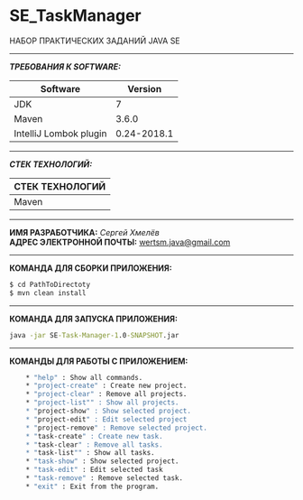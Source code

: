 # SE_TaskManager
НАБОР ПРАКТИЧЕСКИХ ЗАДАНИЙ JAVA SE
***

**_ТРЕБОВАНИЯ К SOFTWARE:_**

| Software | Version |
| ------ | ------ |
| JDK | 7|
| Maven | 3.6.0 |
| IntelliJ Lombok plugin | 0.24-2018.1 |

***

**_СТЕК ТЕХНОЛОГИЙ:_**

| СТЕК ТЕХНОЛОГИЙ |
| ------ |
| Maven |

***
**ИМЯ РАЗРАБОТЧИКА:** _Сергей Хмелёв_<br/>
**АДРЕС ЭЛЕКТРОННОЙ ПОЧТЫ:** wertsm.java@gmail.com

***
**КОМАНДА ДЛЯ СБОРКИ ПРИЛОЖЕНИЯ:** 
```cmd
$ cd PathToDirectoty
$ mvn clean install
```

***
**КОМАНДА ДЛЯ ЗАПУСКА ПРИЛОЖЕНИЯ:**
```cmd
java -jar SE-Task-Manager-1.0-SNAPSHOT.jar
```

***
**КОМАНДЫ ДЛЯ РАБОТЫ С ПРИЛОЖЕНИЕМ:**
```sh
    * "help" : Show all commands.
    * "project-create" : Create new project.
    * "project-clear" : Remove all projects.
    * "project-list"" : Show all projects.
    * "project-show" : Show selected project.
    * "project-edit" : Edit selected project
    * "project-remove" : Remove selected project.
    * "task-create" : Create new task.
    * "task-clear" : Remove all tasks.
    * "task-list"" : Show all tasks.
    * "task-show" : Show selected project.
    * "task-edit" : Edit selected task
    * "task-remove" : Remove selected task.
    * "exit" : Exit from the program.
```